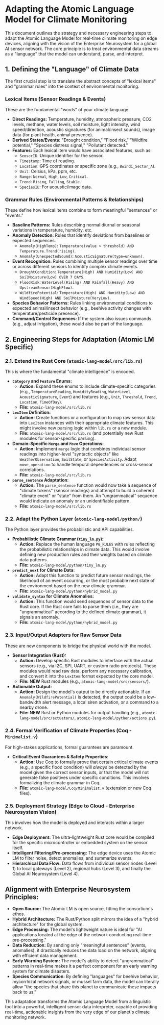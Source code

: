 # Adapting the Atomic Language Model for Climate Monitoring

This document outlines the strategy and necessary engineering steps to adapt the Atomic Language Model for real-time climate monitoring on edge devices, aligning with the vision of the Enterprise Neurosystem for a global AI sensor network. The core principle is to treat environmental data streams as a "language" that the model can understand, parse, and interpret.

## 1. Defining the "Language" of Climate Data

The first crucial step is to translate the abstract concepts of "lexical items" and "grammar rules" into the context of environmental monitoring.

### Lexical Items (Sensor Readings & Events)
These are the fundamental "words" of your climate language.

*   **Direct Readings:** Temperature, humidity, atmospheric pressure, CO2 levels, methane, water levels, soil moisture, light intensity, wind speed/direction, acoustic signatures (for animal/insect sounds), image data (for plant health, animal presence).
*   **Derived States/Events:** "Drought condition," "Flood risk," "Wildfire potential," "Species distress signal," "Pollutant detected."
*   **Features:** Each lexical item would have associated features, such as:
    *   `SensorID`: Unique identifier for the sensor.
    *   `Timestamp`: Time of reading.
    *   `Location`: GPS coordinates or specific zone (e.g., `Bwindi_Sector_A`).
    *   `Unit`: Celsius, kPa, ppm, etc.
    *   `Range`: `Normal`, `High`, `Low`, `Critical`.
    *   `Trend`: `Rising`, `Falling`, `Stable`.
    *   `SpeciesID`: For acoustic/image data.

### Grammar Rules (Environmental Patterns & Relationships)
These define how lexical items combine to form meaningful "sentences" or "events."

*   **Baseline Patterns:** Rules describing normal diurnal or seasonal variations in temperature, humidity, etc.
*   **Anomaly Detection:** Rules that identify deviations from baselines or expected sequences.
    *   `Anomaly(HighTemp)`: `Temperature(value > threshold) AND Temperature.Trend(rising)`.
    *   `Anomaly(UnexpectedSound)`: `AcousticSignature(type=unknown)`.
*   **Event Recognition:** Rules combining multiple sensor readings over time or across different sensors to identify complex climate events.
    *   `DroughtCondition`: `Temperature(High) AND Humidity(Low) AND SoilMoisture(Low) OVER 7 DAYS`.
    *   `FloodRisk`: `WaterLevel(Rising) AND Rainfall(Heavy) AND UpstreamSensor(HighFlow)`.
    *   `WildfirePotential`: `Temperature(High) AND Humidity(Low) AND WindSpeed(High) AND SoilMoisture(VeryLow)`.
*   **Species Behavior Patterns:** Rules linking environmental conditions to expected animal/insect behavior (e.g., beehive activity changes with temperature/pesticide presence).
*   **Command/Control Sequences:** If the system also issues commands (e.g., adjust irrigation), these would also be part of the language.

## 2. Engineering Steps for Adaptation (Atomic LM Specific)

### 2.1. Extend the Rust Core (`atomic-lang-model/src/lib.rs`)

This is where the fundamental "climate intelligence" is encoded.

*   **`Category` and `Feature` Enums:**
    *   **Action:** Expand these enums to include climate-specific categories (e.g., `TemperatureReading`, `HumidityReading`, `WaterLevel`, `AcousticSignature`, `Event`) and features (e.g., `Unit`, `Threshold`, `Trend`, `Location`, `TimeOfDay`).
    *   **File:** `atomic-lang-model/src/lib.rs`
*   **`LexItem` Definition:**
    *   **Action:** Create functions or a configuration to map raw sensor data into `LexItem` instances with their appropriate climate features. This might involve new parsing logic within `lib.rs` or a new module.
    *   **File:** `atomic-lang-model/src/lib.rs` (and potentially new Rust modules for sensor-specific parsing).
*   **Domain-Specific `Merge` and `Move` Operations:**
    *   **Action:** Implement `merge` logic that combines individual sensor readings into higher-level "syntactic objects" like `WeatherObservation`, `SoilState`, or `SpeciesActivity`. Adapt `move_operation` to handle temporal dependencies or cross-sensor correlations.
    *   **File:** `atomic-lang-model/src/lib.rs`
*   **`parse_sentence` Adaptation:**
    *   **Action:** The `parse_sentence` function would now take a sequence of "climate tokens" (sensor readings) and attempt to build a coherent "climate event" or "state" from them. An "ungrammatical" sequence would indicate an anomaly or an unidentifiable pattern.
    *   **File:** `atomic-lang-model/src/lib.rs`

### 2.2. Adapt the Python Layer (`atomic-lang-model/python/`)

The Python layer provides the probabilistic and API capabilities.

*   **Probabilistic Climate Grammar (`tiny_lm.py`):**
    *   **Action:** Replace the human language `PG_RULES` with rules reflecting the probabilistic relationships in climate data. This would involve defining new production rules and their weights based on climate data patterns.
    *   **File:** `atomic-lang-model/python/tiny_lm.py`
*   **`predict_next` for Climate Data:**
    *   **Action:** Adapt this function to predict future sensor readings, the likelihood of an event occurring, or the most probable next state of the environment based on the new climate grammar.
    *   **File:** `atomic-lang-model/python/hybrid_model.py`
*   **`validate_syntax` for Climate Anomalies:**
    *   **Action:** This function would send sequences of sensor data to the Rust core. If the Rust core fails to parse them (i.e., they are "ungrammatical" according to the defined climate grammar), it signals an anomaly.
    *   **File:** `atomic-lang-model/python/hybrid_model.py`

### 2.3. Input/Output Adapters for Raw Sensor Data

These are new components to bridge the physical world with the model.

*   **Sensor Integration (Rust):**
    *   **Action:** Develop specific Rust modules to interface with the actual sensors (e.g., via I2C, SPI, UART, or custom radio protocols). These modules would read raw data, perform any necessary calibration, and convert it into the `LexItem` format expected by the core model.
    *   **File:** **NEW** Rust modules (e.g., `atomic-lang-model/src/sensors/`).
*   **Actionable Output:**
    *   **Action:** Design the model's output to be directly actionable. If an `Anomaly(WildfirePotential)` is detected, the output could be a low-bandwidth alert message, a local siren activation, or a command to a nearby drone.
    *   **File:** **NEW** Rust or Python modules for output handling (e.g., `atomic-lang-model/src/actuators/`, `atomic-lang-model/python/actions.py`).

### 2.4. Formal Verification of Climate Properties (Coq - `Minimalist.v`)

For high-stakes applications, formal guarantees are paramount.

*   **Critical Event Guarantees & Safety Properties:**
    *   **Action:** Use Coq to formally prove that certain critical climate events (e.g., a specific flood condition) will *always* be detected by the model given the correct sensor inputs, or that the model will not generate false positives under specific conditions. This involves formalizing the climate grammar in Coq.
    *   **File:** `atomic-lang-model/Coq/Minimalist.v` (extension or new Coq files).

### 2.5. Deployment Strategy (Edge to Cloud - Enterprise Neurosystem Vision)

This involves how the model is deployed and interacts within a larger network.

*   **Edge Deployment:** The ultra-lightweight Rust core would be compiled for the specific microcontroller or embedded system on the sensor itself.
*   **Intelligent Filtering/Pre-processing:** The edge device uses the Atomic LM to filter noise, detect anomalies, and summarize events.
*   **Hierarchical Data Flow:** Data flows from individual sensor nodes (Level 1) to local gateways (Level 2), regional hubs (Level 3), and finally the Global AI Neurosystem (Level 4).

## Alignment with Enterprise Neurosystem Principles:

*   **Open Source:** The Atomic LM is open source, fitting the consortium's ethos.
*   **Hybrid Architecture:** The Rust/Python split mirrors the idea of a "hybrid architecture" for the global system.
*   **Edge Processing:** The model's lightweight nature is ideal for "AI applications located at the edge of the network conducting real-time pre-processing."
*   **Data Reduction:** By sending only "meaningful sentences" (events, anomalies), it drastically reduces the data load on the network, aligning with efficient data management.
*   **Early Warning System:** The model's ability to detect "ungrammatical" patterns in real-time makes it a perfect component for an early warning system for climate disasters.
*   **Species Communication:** By defining "languages" for beehive behavior, mycorrhizal network signals, or mussel farm data, the model can literally allow "the species that share this planet to communicate these impacts back to us."

This adaptation transforms the Atomic Language Model from a linguistic tool into a powerful, intelligent sensor data interpreter, capable of providing real-time, actionable insights from the very edge of our planet's climate monitoring network.
